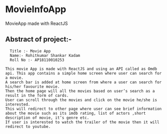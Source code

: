 # MovieInfoApp
MovieApp made with ReactJS

## Abstract of project:-
      Title :- Movie App
      Name:- Rohitkumar Shankar Kadam 
      Roll No :- AP18110010253
        
    This movie App is made with ReactJS and using an API called as Omdb api. This app contains a simple home screen where user can search for a movie.
    A search bar is added at home screen from where a user can search for his/her favourite movie.
    Then the home page will all the movies based on user’s search as a result in the form of cards. 
    User can scroll through the movies and click on the movie he/she is interested.
    This will redirect to other page where user can see brief information about the movie such as its imdb rating, list of actors ,short description of movie, it’s genre etc.
    If user is interested to watch the trailer of the movie then it will redirect to youtube. 
